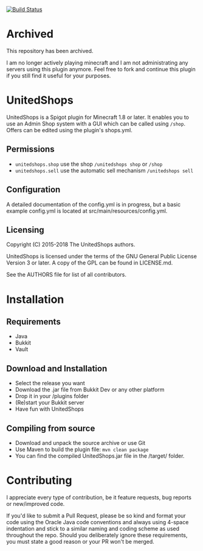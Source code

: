 [![Build Status](https://travis-ci.org/NexAdn/unitedshops.svg?branch=master)](https://travis-ci.org/NexAdn/unitedshops)

# Archived

This repository has been archived.

I am no longer actively playing minecraft and I am not administrating any servers using this plugin anymore.
Feel free to fork and continue this plugin if you still find it useful for your purposes.

# UnitedShops

UnitedShops is a Spigot plugin for Minecraft 1.8 or later.
It enables you to use an Admin Shop system with a GUI which can be called using `/shop`.
Offers can be edited using the plugin's shops.yml. 

## Permissions
* `unitedshops.shop` use the shop `/unitedshops shop` or `/shop`
* `unitedshops.sell` use the automatic sell mechanism `/unitedshops sell`

## Configuration
A detailed documentation of the config.yml is in progress, but a basic example config.yml is located at src/main/resources/config.yml.

## Licensing
Copyright (C) 2015-2018 The UnitedShops authors.

UnitedShops is licensed under the terms of the GNU General Public License Version 3 or later.
A copy of the GPL can be found in LICENSE.md.

See the AUTHORS file for list of all contributors.

# Installation
## Requirements
* Java
* Bukkit
* Vault

## Download and Installation
* Select the release you want
* Download the .jar file from Bukkit Dev or any other platform
* Drop it in your /plugins folder
* (Re)start your Bukkit server
* Have fun with UnitedShops

## Compiling from source
* Download and unpack the source archive or use Git
* Use Maven to build the plugin file: `mvn clean package`
* You can find the compiled UnitedShops.jar file in the /target/ folder.

# Contributing
I appreciate every type of contribution, be it feature requests, bug reports or new/improved code.

If you'd like to submit a Pull Request, please be so kind and format your code using the Oracle Java code conventions and always using 4-space indentation and stick to a similar naming and coding scheme as used throughout the repo.
Should you deliberately ignore these requirements, you must state a good reason or your PR won't be merged.
